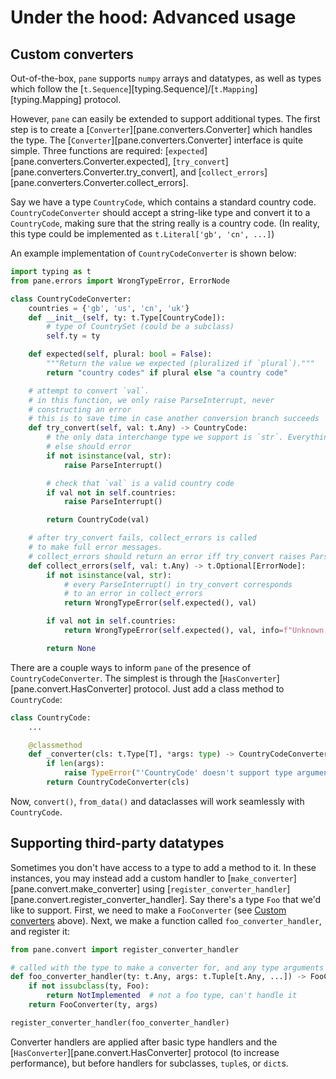 # Under the hood: Advanced usage

## Custom converters

Out-of-the-box, `pane` supports `numpy` arrays and datatypes, as well as types which follow
the [`t.Sequence`][typing.Sequence]/[`t.Mapping`][typing.Mapping] protocol.

However, `pane` can easily be extended to support additional types.
The first step is to create a [`Converter`][pane.converters.Converter] which handles the type.
The [`Converter`][pane.converters.Converter] interface is quite simple. Three functions are required: [`expected`][pane.converters.Converter.expected], [`try_convert`][pane.converters.Converter.try_convert], and [`collect_errors`][pane.converters.Converter.collect_errors].

Say we have a type `CountryCode`, which contains a standard country code. `CountryCodeConverter` should accept a string-like type and convert it to a `CountryCode`, making
sure that the string really is a country code. (In reality, this type could be implemented as `t.Literal['gb', 'cn', ...]`)

An example implementation of `CountryCodeConverter` is shown below:

```python
import typing as t
from pane.errors import WrongTypeError, ErrorNode

class CountryCodeConverter:
    countries = {'gb', 'us', 'cn', 'uk'}
    def __init__(self, ty: t.Type[CountryCode]):
        # type of CountrySet (could be a subclass)
        self.ty = ty

    def expected(self, plural: bool = False):
        """Return the value we expected (pluralized if `plural`)."""
        return "country codes" if plural else "a country code"

    # attempt to convert `val`.
    # in this function, we only raise ParseInterrupt, never
    # constructing an error
    # this is to save time in case another conversion branch succeeds
    def try_convert(self, val: t.Any) -> CountryCode:
        # the only data interchange type we support is `str`. Everything
        # else should error
        if not isinstance(val, str):
            raise ParseInterrupt()

        # check that `val` is a valid country code
        if val not in self.countries:
            raise ParseInterrupt()

        return CountryCode(val)

    # after try_convert fails, collect_errors is called
    # to make full error messages.
    # collect_errors should return an error iff try_convert raises ParseInterrupt
    def collect_errors(self, val: t.Any) -> t.Optional[ErrorNode]:
        if not isinstance(val, str):
            # every ParseInterrupt() in try_convert corresponds
            # to an error in collect_errors
            return WrongTypeError(self.expected(), val)

        if val not in self.countries:
            return WrongTypeError(self.expected(), val, info=f"Unknown country code '{val}'")

        return None
```

There are a couple ways to inform `pane` of the presence of `CountryCodeConverter`. The simplest is through the [`HasConverter`][pane.convert.HasConverter] protocol. Just add a class method to `CountryCode`:

```python
class CountryCode:
    ...

    @classmethod
    def _converter(cls: t.Type[T], *args: type) -> CountryCodeConverter:
        if len(args):
            raise TypeError("'CountryCode' doesn't support type arguments")
        return CountryCodeConverter(cls)
```

Now, `convert()`, `from_data()` and dataclasses will work seamlessly with `CountryCode`.

## Supporting third-party datatypes

Sometimes you don't have access to a type to add a method to it.
In these instances, you may instead add a custom handler to [`make_converter`][pane.convert.make_converter] using [`register_converter_handler`][pane.convert.register_converter_handler].
Say there's a type `Foo` that we'd like to support.
First, we need to make a `FooConverter` (see [Custom converters](#custom-converters) above).
Next, we make a function called `foo_converter_handler`, and register it:

```python
from pane.convert import register_converter_handler

# called with the type to make a converter for, and any type arguments
def foo_converter_handler(ty: t.Any, args: t.Tuple[t.Any, ...]) -> FooConverter:
    if not issubclass(ty, Foo):
        return NotImplemented  # not a foo type, can't handle it
    return FooConverter(ty, args)

register_converter_handler(foo_converter_handler)
```

Converter handlers are applied after basic type handlers and the [`HasConverter`][pane.convert.HasConverter] protocol (to increase performance), but before handlers for subclasses, `tuple`s, or `dict`s.